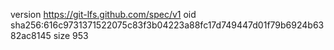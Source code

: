 version https://git-lfs.github.com/spec/v1
oid sha256:616c9731371522075c83f3b04223a88fc17d749447d01f79b6924b6382ac8145
size 953
